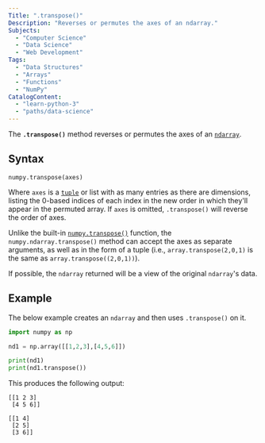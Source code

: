 ```yaml
---
Title: ".transpose()"
Description: "Reverses or permutes the axes of an ndarray."
Subjects:
  - "Computer Science"
  - "Data Science"
  - "Web Development"
Tags:
  - "Data Structures"
  - "Arrays"
  - "Functions"
  - "NumPy"
CatalogContent:
  - "learn-python-3"
  - "paths/data-science"
---
```


The **`.transpose()`** method reverses or permutes the axes of an [`ndarray`](https://www.codecademy.com/resources/docs/numpy/ndarray).

## Syntax

```pseudo
numpy.transpose(axes)
```

Where `axes` is a [`tuple`](https://www.codecademy.com/resources/docs/python/tuples) or list with as many entries as there are dimensions, listing the 0-based indices of each index in the new order in which they'll appear in the permuted array. If `axes` is omitted, `.transpose()` will reverse the order of axes.

Unlike the built-in [`numpy.transpose()`](https://www.codecademy.com/resources/docs/numpy/built-in-functions/transpose) function, the `numpy.ndarray.transpose()` method can accept the axes as separate arguments, as well as in the form of a tuple (i.e., `array.transpose(2,0,1)` is the same as `array.transpose((2,0,1))`).

If possible, the `ndarray` returned will be a view of the original `ndarray`'s data.

## Example

The below example creates an `ndarray` and then uses `.transpose()` on it.

```py
import numpy as np

nd1 = np.array([[1,2,3],[4,5,6]])

print(nd1)
print(nd1.transpose())
```

This produces the following output:

```shell
[[1 2 3]
 [4 5 6]]

[[1 4]
 [2 5]
 [3 6]]
```
